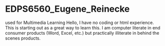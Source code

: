 # EDPS6560_Eugene_Reinecke
used for Multimedia Learning
Hello, I have no coding or html experience. This is starting out as a great way to learn this. I am computer literate in end consumer products (Word, Excel, etc.) but practically illiterate in behind the scenes products. 
